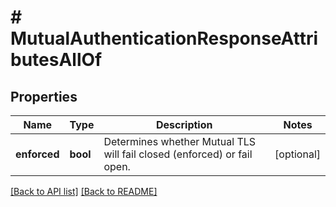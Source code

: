 # # MutualAuthenticationResponseAttributesAllOf

## Properties

Name | Type | Description | Notes
------------ | ------------- | ------------- | -------------
**enforced** | **bool** | Determines whether Mutual TLS will fail closed (enforced) or fail open. | [optional] 


[[Back to API list]](../../README.md#endpoints) [[Back to README]](../../README.md)
